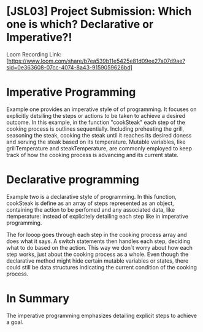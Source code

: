 # [JSL03] Project Submission: Which one is which? Declarative or Imperative?!

Loom Recording Link: [https://www.loom.com/share/b7ea539b11e5425e81d09ee27a07d9ae?sid=0e363608-07cc-4074-8a43-9159059626bd]

# Imperative Programming

Example one provides an imperative style of of programming. It focuses on explicitly detsiling the steps or actions to be taken to achieve a desired outcome. In this example, in the function "cookSteak" each step of the cooking process is outlines sequentially. Including preheating the grill, seasoning the steak, cooking the steak until it reaches its desired doness and serving the steak based on its temperature.
Mutable variables, like grillTemperature and steakTemperature, are commonly employed to keep track of how the cooking process is advancing and its current state.

# Declarative programming

Example two is a declarative style of programming. In this function, cookSteak is define as an array of steps represented as an object, containing the action to be perfomed and any associated data, like rtemperature: instead of explicitely detailing each step like in imperative programming.

The for looop goes through each step in the cooking process array and does what it says. A switch statements then handles each step, deciding what to do based on the action. This way we don`t worry about how each step works, just about the cooking process as a whole.
Even though the declarative method might hide certain mutable variables or states, there could still be data structures indicating the current condition of the cooking process.

# In Summary

The imperative programming emphasizes detailing explicit steps to achieve a goal.
